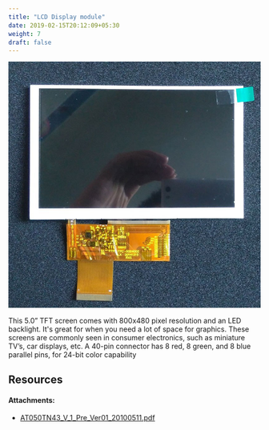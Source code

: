```yaml
---
title: "LCD Display module"
date: 2019-02-15T20:12:09+05:30
weight: 7
draft: false
---
```


![lcd](/hardware-overview/LCD-display/images/lcd.jpg "lcd")

This 5.0” TFT screen comes with 800x480 pixel resolution and an LED backlight. It's great for when you need a lot of space for graphics. These screens are commonly seen in consumer electronics, such as miniature TV’s, car displays, etc. A 40-pin connector has 8 red, 8 green, and 8 blue parallel pins, for 24-bit color capability

## Resources

#### Attachments:
+ [AT050TN43_V_1_Pre_Ver01_20100511.pdf](http://dl.sipeed.com/TANG/Primer/HDK/AT050TN43%20V.1%20Pre%20Ver01%2020100511%20%28A050-43-TT-11%29_201102115899.pdf)